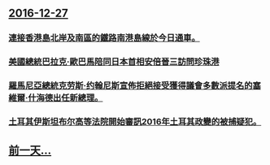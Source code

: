 ## [2016-12-27](/zh/news/2016/12/27/index.md)

### [連接香港島北岸及南區的鐵路南港島線於今日通車。 ](/zh/news/2016/12/27/連接香港島北岸及南區的鐵路南港島線於今日通車.md)
### [美國總統巴拉克·歐巴馬陪同日本首相安倍晉三訪問珍珠港 ](/zh/news/2016/12/27/美國總統巴拉克-歐巴馬陪同日本首相安倍晉三訪問珍珠港.md)
### [羅馬尼亞總統克劳斯·约翰尼斯宣佈拒絕接受獲得議會多數派提名的塞維爾·什海德出任新總理。 ](/zh/news/2016/12/27/羅馬尼亞總統克劳斯-约翰尼斯宣佈拒絕接受獲得議會多數派提名的塞維爾-什海德出任新總理.md)
### [土耳其伊斯坦布尔高等法院開始審訊2016年土耳其政變的被捕疑犯。 ](/zh/news/2016/12/27/土耳其伊斯坦布尔高等法院開始審訊2016年土耳其政變的被捕疑犯.md)
## [前一天...](/zh/news/2016/12/26/index.md)

